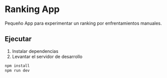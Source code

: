 # Ranking App

Pequeño App para experimentar un ranking por enfrentamientos manuales.

## Ejecutar

1. Instalar dependencias
2. Levantar el servidor de desarrollo

```bash
npm install
npm run dev
```

